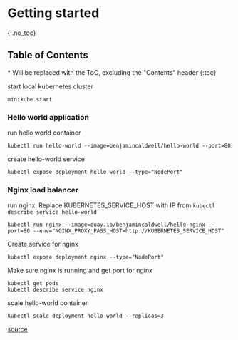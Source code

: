 # Getting started

{:.no_toc}

<h2 id="toc-header">Table of Contents <i class="fa fa-chevron-up" aria-hidden="true" id="toc-arrow"></i></h2>
* Will be replaced with the ToC, excluding the "Contents" header
{:toc}


start local kubernetes cluster

```
minikube start
```

### Hello world application

run hello world container

```
kubectl run hello-world --image=benjamincaldwell/hello-world --port=80
```

create hello-world service

```
kubectl expose deployment hello-world --type="NodePort"
```

### Nginx load balancer

run nginx. Replace KUBERNETES_SERVICE_HOST with IP from `kubectl describe service hello-world`

```
kubectl run nginx --image=quay.io/benjamincaldwell/hello-nginx --port=80 --env="NGINX_PROXY_PASS_HOST=http://KUBERNETES_SERVICE_HOST"
```

Create service for nginx

```
kubectl expose deployment nginx --type="NodePort"
```

Make sure nginx is running and get port for nginx

```
kubectl get pods
kubectl describe service nginx
```

scale hello-world container

```
kubectl scale deployment hello-world --replicas=3
```


[source](https://blog.codeship.com/getting-started-with-kubernetes/)